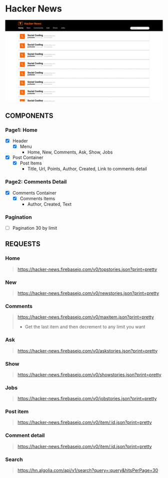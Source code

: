 # Hacker News

![Hacker New](./src/assets/HackerNew-v2.png "Hacker New")

## COMPONENTS

### Page1: Home
- [X] Header
    - [X] Menu
        * Home, New, Comments, Ask, Show, Jobs

- [X] Post Container
    - [X] Post Items
        * Title, Url, Points, Author, Created, Link to comments detail

### Page2: Comments Detail
- [X] Comments Container
    - [x] Comments Items
        * Author, Created, Text

### Pagination
- [ ] Pagination 30 by limit



## REQUESTS

### Home
> https://hacker-news.firebaseio.com/v0/topstories.json?print=pretty

### New
> https://hacker-news.firebaseio.com/v0/newstories.json?print=pretty

### Comments
> https://hacker-news.firebaseio.com/v0/maxitem.json?print=pretty
> - Get the last item and then decrement to any limit you want

### Ask
> https://hacker-news.firebaseio.com/v0/askstories.json?print=pretty

### Show
> https://hacker-news.firebaseio.com/v0/showstories.json?print=pretty

### Jobs
> https://hacker-news.firebaseio.com/v0/jobstories.json?print=pretty

### Post item
> https://hacker-news.firebaseio.com/v0/item/:id.json?print=pretty

### Comment detail
> https://hacker-news.firebaseio.com/v0/item/:id.json?print=pretty

### Search
> https://hn.algolia.com/api/v1/search?query=:query&hitsPerPage=30